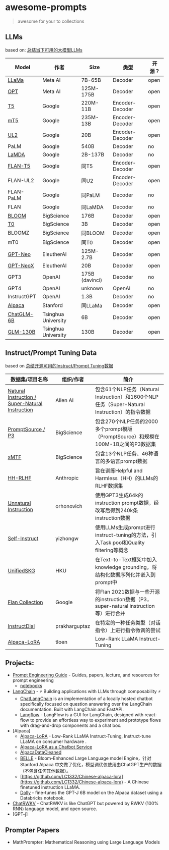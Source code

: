 # awesome-prompts

> awesome for your to collections

## LLMs

based on: [总结当下可用的大模型LLMs](https://zhuanlan.zhihu.com/p/611403556)

| Model | 作者 | Size | 类型 | 开源？ |
|-------|-------|-------|-------|-------|
| [LLaMa](https://github.com/facebookresearch/llama) | Meta AI | 7B-65B | Decoder | open |
| [OPT](https://github.com/facebookresearch/metaseq) | Meta AI | 125M-175B | Decoder | open |
| [T5](https://huggingface.co/google?sort_models=likes#models) | Google | 220M-11B | Encoder-Decoder | open |
| [mT5](https://huggingface.co/models?search=mt5) | Google | 235M-13B | Encoder-Decoder | open |
| [UL2](https://huggingface.co/google/ul2) | Google | 20B | Encoder-Decoder | open |
| PaLM | Google | 540B | Decoder | no |
| [LaMDA](https://blog.google/technology/ai/lamda/) | Google | 2B-137B | Decoder | no |
| [FLAN-T5](https://huggingface.co/google/flan-t5-large) | Google | 同T5 | Encoder-Decoder | open |
| FLAN-UL2 | Google | 同U2 | Encoder-Decoder | open |
| FLAN-PaLM | Google | 同PaLM | Decoder | no |
| FLAN | Google | 同LaMDA | Decoder | no |
| [BLOOM](https://huggingface.co/bigscience/bloom) | BigScience | 176B | Decoder | open |
| [T0](https://huggingface.co/bigscience/T0) | BigScience | 3B | Decoder | open |
| BLOOMZ | BigScience | 同BLOOM | Decoder | open |
| mT0 | BigScience | 同T0 | Decoder | open |
| [GPT-Neo](https://github.com/EleutherAI/gpt-neo) | EleutherAI | 125M-2.7B | Decoder | open |
| [GPT-NeoX](https://huggingface.co/EleutherAI/gpt-neox-20b) | EleutherAI | 20B | Decoder | open |
| GPT3 | OpenAI | 175B (davinci) | Decoder | no |
| GPT4 | OpenAI | unknown | OpenAI | no |
| InstructGPT | OpenAI | 1.3B | Decoder | no |
| [Alpaca](https://github.com/tatsu-lab/stanford_alpaca) | Stanford | 同LLaMa | Decoder | open |
| [ChatGLM-6B](https://github.com/THUDM/ChatGLM-6B) | Tsinghua University | 6B | Decoder | open |
| [GLM-130B](https://github.com/THUDM/GLM-130B) | Tsinghua University | 130B | Decoder | open |


## Instruct/Prompt Tuning Data

based on [总结开源可用的Instruct/Prompt Tuning数据](https://zhuanlan.zhihu.com/p/615277009)

| 数据集/项目名称 | 组织/作者 | 简介 |
|-------------|-------------|-------------|
| [Natural Instruction / Super-Natural Instruction](https://instructions.apps.allenai.org/) | Allen AI | 包含61个NLP任务（Natural Instruction）和1600个NLP任务（Super-Natural Instruction）的指令数据 |
| [PromptSource / P3](https://github.com/bigscience-workshop/promptsource) | BigScience | 包含270个NLP任务的2000多个prompt模版（PromptSource）和规模在100M-1B之间的P3数据集 |
| [xMTF](https://github.com/bigscience-workshop/xmtf) | BigScience | 包含13个NLP任务、46种语言的多语言prompt数据 |
| [HH-RLHF](https://huggingface.co/datasets/Anthropic/hh-rlhf) | Anthropic | 旨在训练Helpful and Harmless（HH）的LLMs的RLHF数据集 |
| [Unnatural Instruction](https://github.com/orhonovich/unnatural-instructions) | orhonovich | 使用GPT3生成64k的instruction prompt数据，经改写后得到240k条instruction数据 |
| [Self-Instruct](https://github.com/yizhongw/self-instruct) | yizhongw | 使用LLMs生成prompt进行instruct-tuning的方法，引入Task pool和Quality filtering等概念 |
| [UnifiedSKG](https://unifiedskg.com/) | HKU | 在Text-to-Text框架中加入knowledge grounding，将结构化数据序列化并嵌入到prompt中 |
| [Flan Collection](https://github.com/google-research/FLAN/tree/main/flan/v2) | Google | 将Flan 2021数据与一些开源的instruction数据（P3，super-natural instruction等）进行合并 |
| [InstructDial](https://github.com/prakharguptaz/Instructdial/tree/main/datasets) | prakharguptaz | 在特定的一种任务类型（对话指令）上进行指令微调的尝试 |
| [Alpaca-LoRA](https://github.com/tloen/alpaca-lora) | tloen |  Low-Rank LLaMA Instruct-Tuning |

## Projects:

- [Prompt Engineering Guide](https://github.com/dair-ai/Prompt-Engineering-Guide) - Guides, papers, lecture, and resources for prompt engineering 
    - [notebooks](https://github.com/dair-ai/Prompt-Engineering-Guide/tree/main/notebooks)
- [LangChain](https://github.com/hwchase17/langchain/) -  ⚡ Building applications with LLMs through composability ⚡
    - [ChatLangChain](https://github.com/hwchase17/chat-langchain) is an implementation of a locally hosted chatbot specifically focused on question answering over the LangChain documentation. Built with LangChain and FastAPI.
    - [Langflow](https://github.com/logspace-ai/langflow) - LangFlow is a GUI for LangChain, designed with react-flow to provide an effortless way to experiment and prototype flows with drag-and-drop components and a chat box.
- [Alpaca]
    - [Alpaca-LoRA](https://github.com/tloen/alpaca-lora) - Low-Rank LLaMA Instruct-Tuning,  Instruct-tune LLaMA on consumer hardware .
    - [Alpaca-LoRA as a Chatbot Service](https://github.com/deep-diver/Alpaca-LoRA-Serve)
    - [AlpacaDataCleaned](https://github.com/gururise/AlpacaDataCleaned)
    - [BELLE](https://github.com/LianjiaTech/BELLE) - Bloom-Enhanced Large Language model Engine，针对 Stanford Alpaca  中文做了优化，模型调优仅使用由ChatGPT生产的数据（不包含任何其他数据）。
    - [https://github.com/LC1332/Chinese-alpaca-lora](https://github.com/LC1332/Chinese-alpaca-lora) - A Chinese finetuned instruction LLaMA. 
    - [Dolly](https://github.com/databrickslabs/dolly) - fine-tunes the GPT-J 6B model on the Alpaca dataset using a Databricks notebook. 
- [ChatRWKV](https://github.com/BlinkDL/ChatRWKV) -  ChatRWKV is like ChatGPT but powered by RWKV (100% RNN) language model, and open source.     
- [GPT-j]

## Prompter Papers

- MathPrompter: Mathematical Reasoning using Large Language Models
